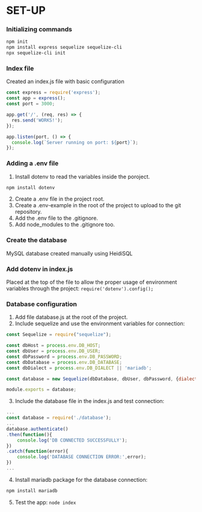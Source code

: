 # SET-UP

### Initializing commands
```BASH
npm init
npm install express sequelize sequelize-cli
npx sequelize-cli init
```

### Index file
Created an index.js file with basic configuration
```JavaScript
const express = require('express');
const app = express();
const port = 3000;

app.get('/', (req, res) => {
  res.send('WORKS!');
});

app.listen(port, () => {
  console.log(`Server running on port: ${port}`);
});
```

### Adding a .env file
1. Install dotenv to read the variables inside the poroject.
```BASH
npm install dotenv
```
2. Create a .env file in the project root.
3. Create a .env-example in the root of the project to upload to the git repository.
4. Add the .env file to the .gitignore.
5. Add node_modules to the .gitignore too.

### Create the database
MySQL database created manually using HeidiSQL

### Add dotenv in index.js
Placed at the top of the file to allow the proper usage of environment variables through the project: ``` require('dotenv').config(); ```

### Database configuration
1. Add file database.js at the root of the project.
2. Include sequelize and use the environment variables for connection:
```JavaScript
const Sequelize = require("sequelize");

const dbHost = process.env.DB_HOST;
const dbUser = process.env.DB_USER;
const dbPassword = process.env.DB_PASSWORD;
const dbDatabase = process.env.DB_DATABASE;
const dbDialect = process.env.DB_DIALECT || 'mariadb';

const database = new Sequelize(dbDatabase, dbUser, dbPassword, {dialect:dbDialect,host:dbHost});

module.exports = database;
```
3. Include the database file in the index.js and test connection:
```JavaScript
...
const database = require('./database');
...
database.authenticate()
.then(function(){
    console.log('DB CONNECTED SUCCESSFULLY');
})
.catch(function(error){
    console.log('DATABASE CONNECTION ERROR:',error);
})
...
```
4. Install mariadb package for the database connection:
```BASH
npm install mariadb
```
5. Test the app: ``` node index ```